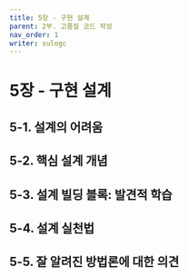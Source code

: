 ```yaml
---
title: 5장 - 구현 설계 
parent: 2부. 고품질 코드 작성
nav_order: 1
writer: sulogc
---
```


# 5장 - 구현 설계

## 5-1. 설계의 어려움

## 5-2. 핵심 설계 개념

## 5-3. 설계 빌딩 블록: 발견적 학습

## 5-4. 설계 실천법

## 5-5. 잘 알려진 방법론에 대한 의견

